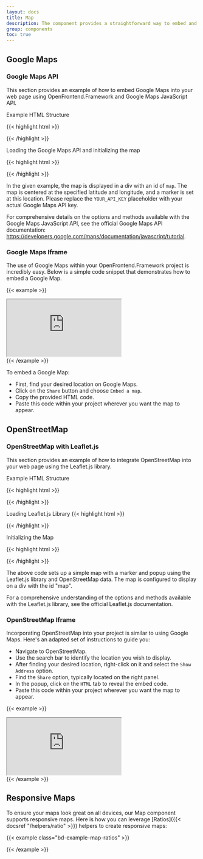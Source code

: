 ```yaml
---
layout: docs
title: Map
description: The component provides a straightforward way to embed and display interactive Google Maps and OpenStreetMap directly into your project.
group: components
toc: true
---
```


## Google Maps

### Google Maps API

This section provides an example of how to embed Google Maps into your web page using OpenFrontend.Framework and Google Maps JavaScript API.

<div class="bd-example">
  <div class="ratio ratio-16x9">
    <div id="map"></div>
  </div>

  <script>
    (g=>{var h,a,k,p="The Google Maps JavaScript API",c="google",l="importLibrary",q="__ib__",m=document,b=window;b=b[c]||(b[c]={});var d=b.maps||(b.maps={}),r=new Set,e=new URLSearchParams,u=()=>h||(h=new Promise(async(f,n)=>{await (a=m.createElement("script"));e.set("libraries",[...r]+"");for(k in g)e.set(k.replace(/[A-Z]/g,t=>"_"+t[0].toLowerCase()),g[k]);e.set("callback",c+".maps."+q);a.src=`https://maps.${c}apis.com/maps/api/js?`+e;d[q]=f;a.onerror=()=>h=n(Error(p+" could not load."));a.nonce=m.querySelector("script[nonce]")?.nonce||"";m.head.append(a)}));d[l]?console.warn(p+" only loads once. Ignoring:",g):d[l]=(f,...n)=>r.add(f)&&u().then(()=>d[l](f,...n))})({
      key: "AIzaSyB5gDRkUqJ8psAwkNBbhrhr54BEfAfCAVw",
      v: "weekly",
      // Use the 'v' parameter to indicate the version to use (weekly, beta, alpha, etc.).
      // Add other bootstrap parameters as needed, using camel case.
    });
  </script>

  <script>
    let map

    async function initMap() {
      const { Map } = await google.maps.importLibrary('maps');
      const { Marker } = await google.maps.importLibrary("marker");

      const position = {
        lat: 47.41340,
        lng: 9.34799,
      };

      map = new Map(document.getElementById('map'), {
        center: position,
        zoom: 14,
      });

      new Marker({
        position: position,
        map: map,
        title: 'TSO AG',
        infoWindow: new google.maps.InfoWindow({
          content: '<b>TSO AG</b><br>Fürstenlandstrasse 53, 9000 St.Gallen',
        }),
      });
    }

    initMap()
  </script>
</div>

Example HTML Structure

{{< highlight html >}}
  <div class="ratio ratio-16x9">
    <!--The div element for the map -->
    <div id="map"></div>
  </div>
{{< /highlight >}}

Loading the Google Maps API and initializing the map

{{< highlight html >}}

<script>
  (g=>{var h,a,k,p="The Google Maps JavaScript API",c="google",l="importLibrary",q="__ib__",m=document,b=window;b=b[c]||(b[c]={});var d=b.maps||(b.maps={}),r=new Set,e=new URLSearchParams,u=()=>h||(h=new Promise(async(f,n)=>{await (a=m.createElement("script"));e.set("libraries",[...r]+"");for(k in g)e.set(k.replace(/[A-Z]/g,t=>"_"+t[0].toLowerCase()),g[k]);e.set("callback",c+".maps."+q);a.src=`https://maps.${c}apis.com/maps/api/js?`+e;d[q]=f;a.onerror=()=>h=n(Error(p+" could not load."));a.nonce=m.querySelector("script[nonce]")?.nonce||"";m.head.append(a)}));d[l]?console.warn(p+" only loads once. Ignoring:",g):d[l]=(f,...n)=>r.add(f)&&u().then(()=>d[l](f,...n))})({
    key: "YOUR_API_KEY",
    v: "weekly",
    // Use the 'v' parameter to indicate the version to use (weekly, beta, alpha, etc.).
    // Add other bootstrap parameters as needed, using camel case.
  });
</script>

<script>
  let map

  async function initMap() {
    const { Map } = await google.maps.importLibrary('maps');
    const { Marker } = await google.maps.importLibrary("marker");

    const position = {
      lat: 47.41340,
      lng: 9.34799,
    }

    map = new Map(document.getElementById('map'), {
      center: position,
      zoom: 14,
    });

    new Marker({
      position: position,
      map: map,
      title: 'TSO AG',
      infoWindow: new google.maps.InfoWindow({
        content: '<b>TSO AG</b><br>Fürstenlandstrasse 53, 9000 St.Gallen',
      }),
    });
  }

  initMap()
</script>

{{< /highlight >}}

In the given example, the map is displayed in a div with an id of `map`. The map is centered at the specified latitude and longitude, and a marker is set at this location. Please replace the `YOUR_API_KEY` placeholder with your actual Google Maps API key.

For comprehensive details on the options and methods available with the Google Maps JavaScript API, see the official Google Maps API documentation: https://developers.google.com/maps/documentation/javascript/tutorial.

### Google Maps Iframe

The use of Google Maps within your OpenFrontend.Framework project is incredibly easy. Below is a simple code snippet that demonstrates how to embed a Google Map.

{{< example >}}
<div class="ratio ratio-16x9">
  <iframe src="https://maps.google.com/maps?hl=en&amp;q=TSO%20AG%2C%20F%C3%BCrstenlandstrasse%2053%2C%209000%20St.Gallen&amp;t=&amp;z=13&amp;iwloc=B&amp;output=embed" allowfullscreen="" loading="lazy" referrerpolicy="no-referrer-when-downgrade"></iframe>
</div>
{{< /example >}}

To embed a Google Map:

- First, find your desired location on Google Maps.
- Click on the `Share` button and choose `Embed a map`.
- Copy the provided HTML code.
- Paste this code within your project wherever you want the map to appear.

## OpenStreetMap

### OpenStreetMap with Leaflet.js

This section provides an example of how to integrate OpenStreetMap into your web page using the Leaflet.js library.

<div class="bd-example">
  <div class="ratio ratio-16x9">
    <div id="mapOpenStreetMap"></div>
  </div>

   <link rel="stylesheet" href="https://unpkg.com/leaflet@1.9.4/dist/leaflet.css"
     integrity="sha256-p4NxAoJBhIIN+hmNHrzRCf9tD/miZyoHS5obTRR9BMY="
     crossorigin=""/>

   <!-- Make sure you put this AFTER Leaflet's CSS -->
   <script src="https://unpkg.com/leaflet@1.9.4/dist/leaflet.js"
     integrity="sha256-20nQCchB9co0qIjJZRGuk2/Z9VM+kNiyxNV1lvTlZBo="
     crossorigin=""></script>

  <script>
  {
    const position = [47.41340, 9.34799];

    let map = L.map('mapOpenStreetMap', {
      zoomControl: false
    }).setView(position, 13);

     L.tileLayer('https://{s}.tile.openstreetmap.org/{z}/{x}/{y}.png', {
          maxZoom: 19,
          attribution: '&copy; <a href="https://www.openstreetmap.org/copyright">OpenStreetMap</a> contributors'
      }).addTo(map);

      L.control.zoom({
           position: 'bottomright'
      }).addTo(map);

     L.marker(position).addTo(map)
          .bindPopup("<b>TSO AG</b><br>Fürstenlandstrasse 53, 9000 St.Gallen");
  }
  </script>
</div>

Example HTML Structure

{{< highlight html >}}
<div class="ratio ratio-16x9">
  <!--The div element for the map -->
  <div id="map"></div>
</div>
{{< /highlight >}}

Loading Leaflet.js Library
{{< highlight html >}}
<link rel="stylesheet" href="https://unpkg.com/leaflet@1.9.4/dist/leaflet.css"
 integrity="sha256-p4NxAoJBhIIN+hmNHrzRCf9tD/miZyoHS5obTRR9BMY="
 crossorigin=""/>

<!-- Make sure you put this AFTER Leaflet's CSS -->
<script src="https://unpkg.com/leaflet@1.9.4/dist/leaflet.js"
 integrity="sha256-20nQCchB9co0qIjJZRGuk2/Z9VM+kNiyxNV1lvTlZBo="
 crossorigin=""></script>
{{< /highlight >}}

Initializing the Map

{{< highlight html >}}
<script>
{
  const position = [47.41340, 9.34799];

  let map = L.map('map', {
    zoomControl: false
  }).setView(position, 13);

  L.tileLayer('https://{s}.tile.openstreetmap.org/{z}/{x}/{y}.png', {
    maxZoom: 19,
    attribution: '&copy; <a href="https://www.openstreetmap.org/copyright">OpenStreetMap</a> contributors'
  }).addTo(map);

  L.control.zoom({
    position: 'bottomright'
  }).addTo(map);

  L.marker(position).addTo(map)
    .bindPopup("<b>TSO AG</b><br>Fürstenlandstrasse 53, 9000 St.Gallen");
}
</script>
{{< /highlight >}}

The above code sets up a simple map with a marker and popup using the Leaflet.js library and OpenStreetMap data. The map is configured to display on a div with the id "map".

For a comprehensive understanding of the options and methods available with the Leaflet.js library, see the official Leaflet.js documentation.

### OpenStreetMap Iframe

Incorporating OpenStreetMap into your project is similar to using Google Maps. Here's an adapted set of instructions to guide you:

- Navigate to OpenStreetMap.
- Use the search bar to identify the location you wish to display.
- After finding your desired location, right-click on it and select the `Show Address` option.
- Find the `Share` option, typically located on the right panel.
- In the popup, click on the `HTML` tab to reveal the embed code.
- Paste this code within your project wherever you want the map to appear.

{{< example >}}
<div class="ratio ratio-16x9">
  <iframe src="https://www.openstreetmap.org/export/embed.html?bbox=9.311041831970217%2C47.39439835079049%2C9.384942054748537%2C47.432383951962365&amp;layer=mapnik&amp;marker=47.413394576333644%2C9.347991943359375" loading="lazy"></iframe>
</div>
{{< /example >}}

## Responsive Maps

To ensure your maps look great on all devices, our Map component supports responsive maps. Here is how you can leverage [Ratios]({{< docsref "/helpers/ratio" >}}) helpers to create responsive maps:

{{< example class="bd-example-map-ratios" >}}
<div class="ratio ratio-1x1">
  <div id="map1"></div>
</div>

<div class="ratio ratio-4x3">
  <div id="map2"></div>
</div>

<div class="ratio ratio-16x9">
  <div id="map3"></div>
</div>

<div class="ratio ratio-21x9">
  <div id="map4"></div>
</div>

<script>
  // Generate Google Maps to #map1 and #map2
  async function initGoogleMap(id) {
    const { Map } = await google.maps.importLibrary('maps');
    const { Marker } = await google.maps.importLibrary("marker");

    const position = {
      lat: 47.41340,
      lng: 9.34799,
    };

    const map = new Map(document.getElementById(id), {
      center: position,
      zoom: 14,
    });

    new Marker({
      position: position,
      map: map,
      title: 'TSO AG',
      infoWindow: new google.maps.InfoWindow({
        content: '<b>TSO AG</b><br>Fürstenlandstrasse 53, 9000 St.Gallen',
      }),
    });
  }

  initGoogleMap('map1');
  initGoogleMap('map2');

  // Generate OpenStreetMap to #map3 and #map4
  function initOpenStreetMap(id) {
    const position = [47.41340, 9.34799];

    let map = L.map(id, {
      zoomControl: false
    }).setView(position, 13);

    L.tileLayer('https://{s}.tile.openstreetmap.org/{z}/{x}/{y}.png', {
      maxZoom: 19,
      attribution: '&copy; <a href="https://www.openstreetmap.org/copyright">OpenStreetMap</a> contributors'
    }).addTo(map);

    L.control.zoom({
      position: 'bottomright'
    }).addTo(map);

    L.marker(position).addTo(map)
      .bindPopup("<b>TSO AG</b><br>Fürstenlandstrasse 53, 9000 St.Gallen");
  }

  initOpenStreetMap('map3');
  initOpenStreetMap('map4');
</script>
{{< /example >}}

